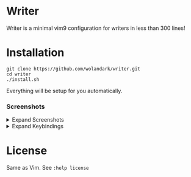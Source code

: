 # Writer
Writer is a minimal vim9 configuration for writers in less than 300 lines!

# Installation

```
git clone https://github.com/wolandark/writer.git
cd writer
./install.sh
```

Everything will be setup for you automatically.


<!-- ### With Goyo
![image](https://github.com/wolandark/writer/assets/107309764/8c54baf3-0a77-421d-8830-1107783672bd)
![image](https://github.com/wolandark/writer/assets/107309764/011e651a-50ee-4839-a429-b7ca7ff55842)
### With Limelight

### Minimal statusline with word count
![image](https://github.com/wolandark/writer/assets/107309764/3dcfe195-3b57-493a-ba40-a3f6246c738c)
-->

### Screenshots

<details><summary>Expand Screenshots</summary>

  # Minimal statusline with word count
![image](https://github.com/user-attachments/assets/321b2fa6-ae5d-46b6-9a6d-b30de6f75fbe)
# Distraction free writing/reading
![image](https://github.com/user-attachments/assets/a8ef2089-2f8d-47b1-9fa3-ede88f9f4513)
![image](https://github.com/user-attachments/assets/0038264e-2ec7-438e-818a-913d6e5e5723)
# Dictionary popup using dictd)
![image](https://github.com/user-attachments/assets/2ac489cc-58f2-4c86-9ae2-0dac78d6b2de)
# Built-in theasaurus 
![image](https://github.com/user-attachments/assets/0af016bd-4cf5-4ae6-9ed9-84106084bbb2)
# Grammer cheker using opensource languagetool (needs java >=8)
![image](https://github.com/user-attachments/assets/de66ddb9-5901-4292-952a-3147abb69976)
# Unicode lines, boxes, spell checking and correction, formatting and justification
![image](https://github.com/user-attachments/assets/f15a40bf-b753-43b6-a615-3e3152d9293e)

</details>
<!--
  <table border="1">
        <tr>
            <td><img src="https://github.com/user-attachments/assets/321b2fa6-ae5d-46b6-9a6d-b30de6f75fbe" alt="Image 1"></td>
            <td><img src="https://github.com/user-attachments/assets/a8ef2089-2f8d-47b1-9fa3-ede88f9f4513" alt="Image 2"></td>
            <td><img src="https://github.com/user-attachments/assets/0038264e-2ec7-438e-818a-913d6e5e5723" alt="Image 3"></td>
        </tr>
        <tr>
            <td><img src="https://github.com/user-attachments/assets/2ac489cc-58f2-4c86-9ae2-0dac78d6b2de" alt="Image 4"></td>
            <td><img src="https://github.com/user-attachments/assets/0af016bd-4cf5-4ae6-9ed9-84106084bbb2" alt="Image 5"></td>
            <td><img src="https://github.com/user-attachments/assets/de66ddb9-5901-4292-952a-3147abb69976" alt="Image 6"></td>
        </tr>
        <tr>
            <td><img src="https://github.com/user-attachments/assets/f15a40bf-b753-43b6-a615-3e3152d9293e" alt="Image 7"></td>
            <td></td>
            <td></td>
        </tr>
    </table>
-->

<details>
<summary>Expand Keybindings</summary>

# Keybindings
| Mode      | Mapping            | Command                                 |
|-----------|--------------------|-----------------------------------------|
| Normal    | \<nowait\>\a         | :call AutoSaveToggle()\<CR\>              |
| Normal    | Q                  | mmgqG`m                                 |
| Normal    | Y                  | y$                                      |
| Normal    | YA                 | :%y                                     |
| Insert    | \<Tab\>              | \<C-n\>                                   |
| Insert    | \<S-Tab\>            | \<C-p\>                                   |
| Insert    | \<C-U\>              | \<C-G\>u\<C-U\>                             |
| Normal    | \<leader\>\          | :.!toilet -w 200 -f term -F border\<CR\>  |
| Normal    | \<leader\>S          | :normal! O\<ESC\>jo\<ESC\>kzzk\<CR\>          |
| Normal    | \<leader\>[          | :normal! O\<ESC\>j                        |
| Normal    | \<leader\>]          | :normal! o\<ESC\>k                        |
| Normal    | \<nowait\>\<leader\>w  | :w!\<CR\>                                 |
| Normal    | \<leader\>so         | :w\<CR\>:source %\<CR\>                     |
| Normal    | \<leader\>k          | :m .-2\<CR\>                              |
| Normal    | \<leader\>j          | :m .+1\<CR\>                              |
| Visual    | K                  | :m .-2\<CR\>gv=gv                         |
| Visual    | J                  | :m .+1\<CR\>gv=gv                         |
| Insert    | \<nowait\> jj        | \<ESC\>                                   |
| Normal    | \<C-h\>              | \<C-w\>h                                  |
| Normal    | \<C-j\>              | \<C-w\>j                                  |
| Normal    | \<C-k\>              | \<C-w\>k                                  |
| Normal    | \<C-l\>              | \<C-w\>l                                  |
| Normal    | \<C-LEFT\>           | \<C-w\>h                                  |
| Normal    | \<C-DOWN\>           | \<C-w\>j                                  |
| Normal    | \<C-UP\>             | \<C-w\>k                                  |
| Normal    | \<C-RIGHT\>          | \<C-w\>l                                  |
| Normal    | \<s-Right\>          | :vertical resize +5 \<CR\>                |
| Normal    | \<s-LEFT\>           | :vertical resize -5 \<CR\>                |
| Normal    | \<s-UP\>             | :resize +5 \<CR\>                         |
| Normal    | \<s-DOWN\>           | :resize -5 \<CR\>                         |
| Normal    | \<silent\>\<ESC\>      | \<ESC\>:noh\<CR\>\<ESC\>                      |
| Normal    | \<F2\>                 | :Dict \<CR\>                                  |
| Visual    | \<F3\>                 | :DDGV \<CR\>                                  |
| Normal    | \co                | :Colors\<CR\>                             |
| Normal    | \f                 | \<Cmd\>call stargate#OKvim(1)\<CR\>         |
| Normal    | \F                 | \<Cmd\>call stargate#OKvim(2)\<CR\>         |
| Normal    | gs                 | :FixSpell\<CR\>                           |
| Normal    | \<F6\>               | :setlocal spell! spelllang=en_us\<CR\>    |
| Normal    | ]g                 | ]s                                      |
| Normal    | [g                 | [s                                      |
| Normal    | \<F5\>               | :UndotreeToggle\<CR\>                     |

</details>


# License 
Same as Vim. 
See `:help license`
